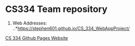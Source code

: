 # CS334 Team repository

1. Web Addresses:
..*https://stephen601.github.io/CS_334_WebAppProject/

[CS 334 Github Pages Website](https://stephen601.github.io/CS_334_WebAppProject/)